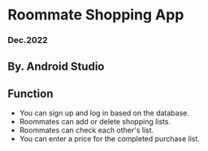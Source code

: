 # Roommate Shopping App
### Dec.2022
## By. Android Studio
## Function
- You can sign up and log in based on the database. 
- Roommates can add or delete shopping lists. 
- Roommates can check each other's list. 
- You can enter a price for the completed purchase list.
